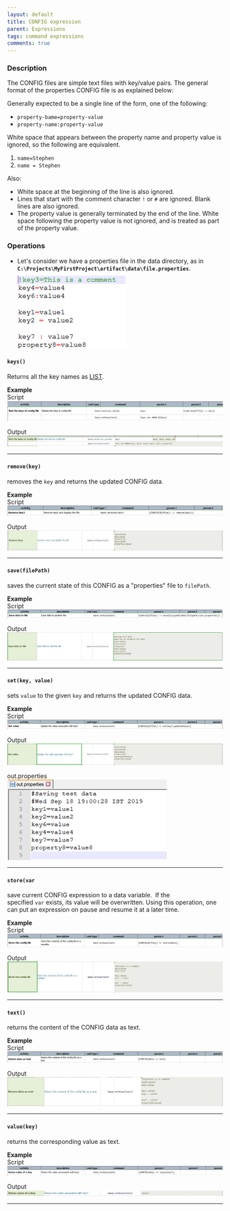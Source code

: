 ```yaml
---
layout: default
title: CONFIG expression
parent: Expressions
tags: command expressions
comments: true
---
```



### Description
The CONFIG files are simple text files with key/value pairs. The general format of the properties CONFIG file is as 
explained below:

Generally expected to be a single line of the form, one of the following:<br/>
- `property-bame=property-value`
- `property-name:property-value`

White space that appears between the property name and property value is ignored, so the following are equivalent.
1. `name=Stephen`
2. `name = Stephen`

Also:
- White space at the beginning of the line is also ignored.
- Lines that start with the comment character `!` or `#` are ignored. Blank lines are also ignored.
- The property value is generally terminated by the end of the line. White space following the property value is not 
  ignored, and is treated as part of the property value.

  
### Operations

- Let's consider we have a properties file in the data directory, as in 
  **`C:\Projects\MyFirstProject\artifact\data\file.properties`**.<br/>
  ![](image/CONFIGexpression_01.png)


#### `keys()`
Returns all the key names as [LIST](LISTexpression).

**Example**<br/>
Script<br/>
![](image/CONFIGexpression_02.png)

Output<br/>
![](image/CONFIGexpression_03.png)

-----

#### `remove(key)`
removes the `key` and returns the updated CONFIG data.

**Example**<br/>
Script<br/>
![](image/CONFIGexpression_04.png)

Output<br/>
![](image/CONFIGexpression_05.png)

-----

#### `save(filePath)`
saves the current state of this CONFIG as a "properties" file to `filePath`.

**Example**<br/>
Script<br/>
![](image/CONFIGexpression_06.png)

Output<br/>
![](image/CONFIGexpression_07.png)

-----

#### `set(key, value)`
sets `value` to the given `key` and returns the updated CONFIG data.

**Example**<br/>
Script<br/>
![](image/CONFIGexpression_08.png)

Output<br/>
![](image/CONFIGexpression_09.png)

out.properties<br/>
![](image/CONFIGexpression_16.png)

-----

#### `store(var`
save current CONFIG expression to a data variable.  If the specified `var` exists, its value will be overwritten. 
Using this operation, one can put an expression on pause and resume it at a later time.

**Example**<br/>
Script<br/>
![](image/CONFIGexpression_10.png)

Output<br/>
![](image/CONFIGexpression_11.png)

-----

#### `text()`
returns the content of the CONFIG data as text.

**Example**<br/>
Script<br/>
![](image/CONFIGexpression_12.png)

Output<br/>
![](image/CONFIGexpression_13.png)

-----

#### `value(key)`
returns the corresponding value as text.

**Example**<br/>
Script<br/>
![](image/CONFIGexpression_14.png)

Output<br/>
![](image/CONFIGexpression_15.png)

-----

<script>jQuery(document).ready(function () { newOperationSelect(); });</script>

